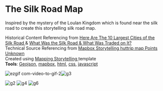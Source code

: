 # The Silk Road Map
 
Inspired by the mystery of the Loulan Kingdom which is found near the silk road to create this storytelling silk road map.
<div>
 Historical Content Referencing from <a href="[https://www.heritagedaily.com/2018/04/10-ancient-geoglyphs/118915](https://www.thecollector.com/silk-road-cities/#)">Here Are The 10 Largest Cities of the Silk Road
</a> &
<a href="[https://www.heritagedaily.com/2020/04/the-nazca-lines-interactive-map/127496](https://www.thecollector.com/what-was-the-silk-road/)">What Was the Silk Road & What Was Traded on It?
</a>
 </div>
 
 <div>
 Technical Source Referencing from <a href="https://connorrothschild.github.io">Mapbox Storytelling
</a> 
 <a href="[[https://www.heritagedaily.com/2020/04/the-nazca-lines-interactive-map/127496](https://www.thecollector.com/what-was-the-silk-road/)](https://map.huttrip.com)">huttrip map
</a>
  <a href="  https://pointsunknown.nyc/web%20mapping/mapbox/2021/07/20/11A_MapboxStorytelling.html">Points Unknown
</a>
 </div>
 
  <div>
 Created using <a href="[https://connorrothschild.github.io](https://github.com/mapbox/storytelling)">Mapping Storytelling
</a> template

 </div>
 <strong>Tools</strong>: <ins>Geojson</ins>, <ins>mapbox</ins>, <ins>html</ins>, <ins>css</ins>, <ins>javascript</ins>

![ezgif com-video-to-gif-2](https://user-images.githubusercontent.com/112721395/233448881-d8d241ea-a454-4b44-a6df-55275d174452.gif)![g3](https://user-images.githubusercontent.com/112721395/233450655-b9ac79f6-a9cb-4a57-818c-8f8e02405081.jpeg)


![g2](https://user-images.githubusercontent.com/112721395/233450644-e99251a6-f418-4384-9a8d-ffb1865c5f6b.jpeg)
![g4](https://user-images.githubusercontent.com/112721395/233450657-9fe47fba-93ef-4bce-9ef9-565dd29b8477.jpeg)
![g6](https://user-images.githubusercontent.com/112721395/233450659-f6a7b46d-1804-4e96-a84e-4642f8d19d7d.jpeg)

